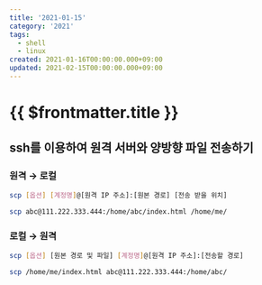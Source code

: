 ```yaml
---
title: '2021-01-15'
category: '2021'
tags:
  - shell
  - linux
created: 2021-01-16T00:00:00.000+09:00
updated: 2021-02-15T00:00:00.000+09:00
---
```


# {{ $frontmatter.title }}

## ssh를 이용하여 원격 서버와 양방향 파일 전송하기

### 원격 → 로컬

```bash
scp [옵션] [계정명]@[원격 IP 주소]:[원본 경로] [전송 받을 위치]
```

```bash
scp abc@111.222.333.444:/home/abc/index.html /home/me/
```

### 로컬 → 원격

```bash
scp [옵션] [원본 경로 및 파일] [계정명]@[원격 IP 주소]:[전송할 경로]
```

```bash
scp /home/me/index.html abc@111.222.333.444:/home/abc/
```
